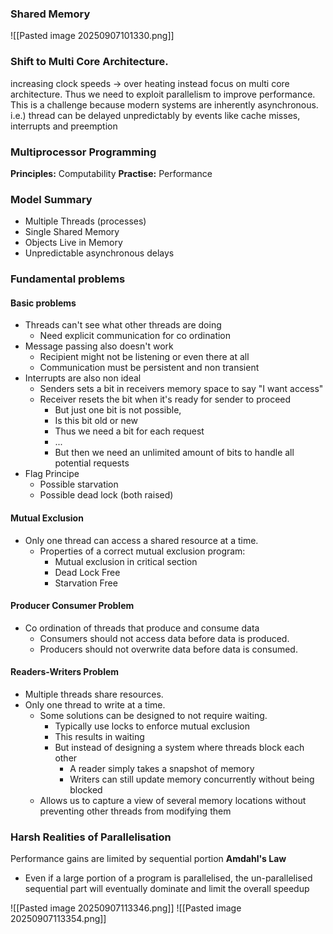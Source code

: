 ### Shared Memory
![[Pasted image 20250907101330.png]]


### Shift to Multi Core Architecture. 
increasing clock speeds -> over heating
instead focus on multi core architecture.
Thus we need to exploit parallelism to improve performance.
This is a challenge because modern systems are inherently asynchronous.
i.e.) thread can be delayed unpredictably by events like cache misses, interrupts and preemption 


### Multiprocessor Programming 
**Principles:** Computability
**Practise:** Performance 

### Model Summary
- Multiple Threads (processes)
- Single Shared Memory
- Objects Live in Memory
- Unpredictable asynchronous delays

### Fundamental problems

#### Basic problems
- Threads can't see what other threads are doing
	- Need explicit communication for co ordination
- Message passing also doesn't work
	- Recipient might not be listening or even there at all
	- Communication must be persistent and non transient 
- Interrupts are also non ideal
	- Senders sets a bit in receivers memory space to say "I want access"
	- Receiver resets the bit when it's ready for sender to proceed
		- But just one bit is not possible,
		- Is this bit old or new
		- Thus we need a bit for each request
		- ...
		- But then we need an unlimited amount of bits to handle all potential requests
- Flag Principe
	- Possible starvation
	- Possible dead lock (both raised)


#### Mutual Exclusion
- Only one thread can access a shared resource at a time.
	- Properties of a correct mutual exclusion program:
		- Mutual exclusion in critical section
		- Dead Lock Free
		- Starvation Free

#### Producer Consumer Problem
- Co ordination of threads that produce and consume data
	- Consumers should not access data before data is produced.
	- Producers should not overwrite data before data is consumed.

#### Readers-Writers Problem
- Multiple threads share resources.
- Only one thread to write at a time.
	- Some solutions can be designed to not require waiting.
		- Typically use locks to enforce mutual exclusion
		- This results in waiting
		- But instead of designing a system where threads block each other
			- A reader simply takes a snapshot of memory
			- Writers can still update memory concurrently without being blocked
	- Allows us to capture a view of several memory locations without preventing other threads from modifying them


### Harsh Realities of Parallelisation
Performance gains are limited by sequential portion
**Amdahl's Law**
- Even if a large portion of a program is parallelised, the un-parallelised sequential part will eventually dominate and limit the overall speedup

![[Pasted image 20250907113346.png]]
![[Pasted image 20250907113354.png]]

